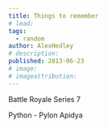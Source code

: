 ```yaml
---
title: Things to remember
# lead:
tags:
  - random
author: AlexHedley
# description:
published: 2013-06-23
# image:
# imageattribution:
---
```


Battle Royale Series 7

Python - Pylon Apidya
